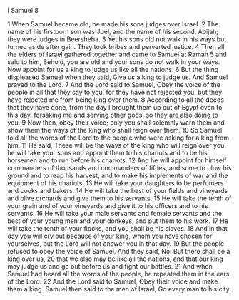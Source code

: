 I Samuel 8

1	When Samuel became old, he made his sons judges over Israel.
2	The name of his firstborn son was Joel, and the name of his second, Abijah; they were judges in Beersheba.
3	Yet his sons did not walk in his ways but turned aside after gain. They took bribes and perverted justice.
4	Then all the elders of Israel gathered together and came to Samuel at Ramah
5	and said to him, Behold, you are old and your sons do not walk in your ways. Now appoint for us a king to judge us like all the nations.
6	But the thing displeased Samuel when they said, Give us a king to judge us. And Samuel prayed to the Lord.
7	And the Lord said to Samuel, Obey the voice of the people in all that they say to you, for they have not rejected you, but they have rejected me from being king over them.
8	According to all the deeds that they have done, from the day I brought them up out of Egypt even to this day, forsaking me and serving other gods, so they are also doing to you.
9	Now then, obey their voice; only you shall solemnly warn them and show them the ways of the king who shall reign over them.
10	So Samuel told all the words of the Lord to the people who were asking for a king from him.
11	He said, These will be the ways of the king who will reign over you: he will take your sons and appoint them to his chariots and to be his horsemen and to run before his chariots.
12	And he will appoint for himself commanders of thousands and commanders of fifties, and some to plow his ground and to reap his harvest, and to make his implements of war and the equipment of his chariots.
13	He will take your daughters to be perfumers and cooks and bakers.
14	He will take the best of your fields and vineyards and olive orchards and give them to his servants.
15	He will take the tenth of your grain and of your vineyards and give it to his officers and to his servants.
16	He will take your male servants and female servants and the best of your young men and your donkeys, and put them to his work.
17	He will take the tenth of your flocks, and you shall be his slaves.
18	And in that day you will cry out because of your king, whom you have chosen for yourselves, but the Lord will not answer you in that day.
19	But the people refused to obey the voice of Samuel. And they said, No! But there shall be a king over us,
20	that we also may be like all the nations, and that our king may judge us and go out before us and fight our battles.
21	And when Samuel had heard all the words of the people, he repeated them in the ears of the Lord.
22	And the Lord said to Samuel, Obey their voice and make them a king. Samuel then said to the men of Israel, Go every man to his city.

